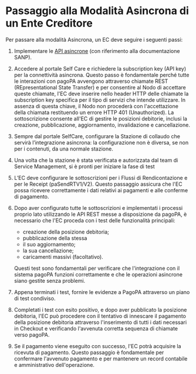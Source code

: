 # Passaggio alla Modalità Asincrona di un Ente Creditore

Per passare alla modalità Asincrona, un EC deve seguire i seguenti passi:

1. Implementare le [API asincrone](https://developer.pagopa.it/pago-pa/guides/sanp/ente-creditore/modalita-dintegrazione/integrazione-tramite-api-asincrone) (con riferimento alla documentazione SANP).
2. Accedere al portale Self Care e richiedere la subscription key (API key) per la connettività asincrona. Questo passo è fondamentale perché tutte le interazioni con pagoPA avvengono attraverso chiamate REST (REpresentational State Transfer) e per consentire al Nodo di accettare queste chiamate, l'EC deve inserire nello header HTTP delle chiamate la subscription key specifica per il tipo di servizi che intende utilizzare. In assenza di questa chiave, il Nodo non procederà con l'accettazione della chiamata restituendo un errore HTTP 401 (Unauthorized). La sottoscrizione consente all'EC di gestire le posizioni debitorie, inclusi la creazione, pubblicazione, aggiornamento, invalidazione e cancellazione.
3. Sempre dal portale SelfCare, configurare la Stazione di collaudo che servirà l’integrazione asincrona: la configurazione non è diversa, se non per i contenuti, da una normale stazione.
4. Una volta che la stazione è stata verificata e autorizzata dal team di Service Management, si è pronti per iniziare la fase di test
5. L’EC deve configurare le sottoscrizioni per i Flussi di Rendicontazione e per le Receipt (paSendRTV1/V2). Questo passaggio assicura che l'EC possa ricevere correttamente i dati relativi ai pagamenti e alle conferme di pagamento.
6.  Dopo aver configurato tutte le sottoscrizioni e implementati i processi proprio lato utilizzando le API REST messe a disposizione da pagoPA, è necessario che l'EC proceda con i test delle funzionalità principali:

    * creazione della posizione debitoria;
    * pubblicazione della stessa
    * il suo aggiornamento;
    * la sua cancellazione;
    * caricamenti massivi (facoltativo).

    Questi test sono fondamentali per verificare che l'integrazione con il sistema pagoPA funzioni correttamente e che le operazioni asincrone siano gestite senza problemi.
7. Appena terminati i test, fornire le evidenze a PagoPA attraverso un piano di test condiviso.
8. Completati i test con esito positivo, e dopo aver pubblicato la posizione debitoria, l'EC può procedere con il tentativo di innescare il pagamento della posizione debitoria attraverso l'inserimento di tutti i dati necessari in Checkout e verificando l'avvenuta corretta sequenza di chiamate verso pagoPA.
9. Se il pagamento viene eseguito con successo, l'EC potrà acquisire la ricevuta di pagamento. Questo passaggio è fondamentale per confermare l'avvenuto pagamento e per mantenere un record contabile e amministrativo dell'operazione.
